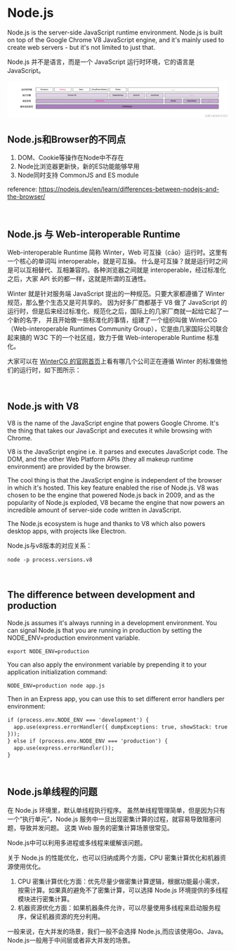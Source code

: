 # Node.js
Node.js is the server-side JavaScript runtime environment. 
Node.js is built on top of the Google Chrome V8 JavaScript engine, 
and it's mainly used to create web servers - but it's not limited to just that.

Node.js 并不是语言，而是一个 JavaScript 运行时环境，它的语言是 JavaScript。

<img src="./images/node-hierarchy.awebp" />

<br>

## Node.js和Browser的不同点
1. DOM、Cookie等操作在Node中不存在
2. Node比浏览器更新快，新的ES功能能够早用
3. Node同时支持 CommonJS and ES module
   
reference: https://nodejs.dev/en/learn/differences-between-nodejs-and-the-browser/

<br>

## Node.js 与 Web-interoperable Runtime
Web-interoperable Runtime 简称 Winter，Web 可互操（cāo）运行时。这里有一个核心的单词叫 interoperable，就是可互操。
什么是可互操？就是运行时之间是可以互相替代、互相兼容的。各种浏览器之间就是 interoperable，经过标准化之后，大家 API 长的都一样，这就是所谓的互通性。

Winter 就是针对服务端 JavaScript 提出的一种规范。只要大家都遵循了 Winter 规范，那么整个生态又是可共享的。
因为好多厂商都基于 V8 做了 JavaScript 的运行时，但是后来经过标准化、规范化之后，国际上的几家厂商就一起给它起了一个新的名字，
并且开始做一些标准化的事情，组建了一个组织叫做 WinterCG（Web-interoperable Runtimes Community Group），它是由几家国际公司联合起来搞的 W3C 下的一个社区组，致力于做 Web-interoperable Runtime 标准化。

大家可以在 [WinterCG 的官网首页](https://wintercg.org)上看有哪几个公司正在遵循 Winter 的标准做他们的运行时，如下图所示：

<br>

## Node.js with V8
V8 is the name of the JavaScript engine that powers Google Chrome. 
It's the thing that takes our JavaScript and executes it while browsing with Chrome.

V8 is the JavaScript engine i.e. it parses and executes JavaScript code. 
The DOM, and the other Web Platform APIs (they all makeup runtime environment) are provided by the browser.

The cool thing is that the JavaScript engine is independent of the browser in which it's hosted. 
This key feature enabled the rise of Node.js. 
V8 was chosen to be the engine that powered Node.js back in 2009, 
and as the popularity of Node.js exploded, V8 became the engine that now powers an incredible amount of server-side code written in JavaScript.

The Node.js ecosystem is huge and thanks to V8 which also powers desktop apps, 
with projects like Electron.

Node.js与v8版本的对应关系：
```
node -p process.versions.v8
```

<br>

## The difference between development and production
Node.js assumes it's always running in a development environment. 
You can signal Node.js that you are running in production by setting the NODE_ENV=production environment variable.
```
export NODE_ENV=production
```
You can also apply the environment variable by prepending it to your application initialization command:
```
NODE_ENV=production node app.js
```
Then in an Express app, you can use this to set different error handlers per environment:
```
if (process.env.NODE_ENV === 'development') {
  app.use(express.errorHandler({ dumpExceptions: true, showStack: true }));
} else if (process.env.NODE_ENV === 'production') {
  app.use(express.errorHandler());
}
```

<br>

## Node.js单线程的问题
在 Node.js 环境里，默认单线程执行程序。
虽然单线程管理简单，但是因为只有一个“执行单元”，Node.js 服务中一旦出现密集计算的过程，就容易导致阻塞问题，导致并发问题。
这类 Web 服务的密集计算场景很常见。

Node.js中可以利用多进程或多线程来缓解该问题。

关于 Node.js 的性能优化，也可以归纳成两个方面，CPU 密集计算优化和机器资源使用优化。
1. CPU 密集计算优化方面：优先尽量少做密集计算逻辑，根据功能最小需求，按需计算。如果真的避免不了密集计算，可以选择 Node.js 环境提供的多线程模块进行密集计算。
2. 机器资源优化方面：如果机器条件允许，可以尽量使用多线程来启动服务程序，保证机器资源的充分利用。

一般来说，在大并发的场景，我们一般不会选择 Node.js,而应该使用Go、Java。
Node.js一般用于中间层或者非大并发的场景。
